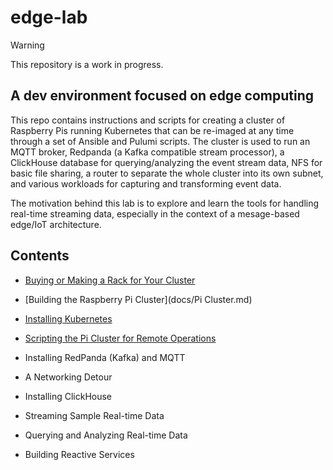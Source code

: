 # edge-lab

> [!WARNING]
> This repository is a work in progress.

## A dev environment focused on edge computing

This repo contains instructions and scripts for creating a cluster of Raspberry Pis running Kubernetes that can be re-imaged at any time through a set of Ansible and Pulumi scripts. The cluster is used to run an MQTT broker, Redpanda (a Kafka compatible stream processor), a ClickHouse database for querying/analyzing the event stream data, NFS for basic file sharing, a router to separate the whole cluster into its own subnet, and various workloads for capturing and transforming event data.

The motivation behind this lab is to explore and learn the tools for handling real-time streaming data, especially in the context of a mesage-based edge/IoT architecture.

## Contents

* [Buying or Making a Rack for Your Cluster](docs/Rack.md)

* [Building the Raspberry Pi Cluster](docs/Pi Cluster.md)

* [Installing Kubernetes](docs/Kubernetes.md)

* [Scripting the Pi Cluster for Remote Operations](docs/Clean.md)

* Installing RedPanda (Kafka) and MQTT

* A Networking Detour

* Installing ClickHouse

* Streaming Sample Real-time Data

* Querying and Analyzing Real-time Data

* Building Reactive Services
